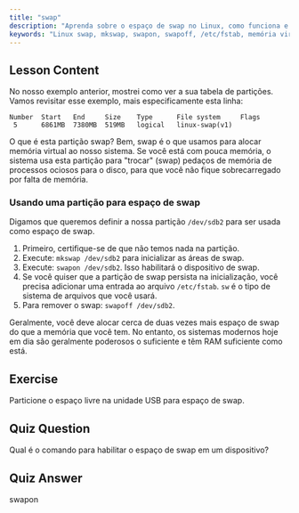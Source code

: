 ```yaml
---
title: "swap"
description: "Aprenda sobre o espaço de swap no Linux, como funciona e como criar e gerenciar partições de swap. Otimize o uso da memória do seu sistema com este guia!"
keywords: "Linux swap, mkswap, swapon, swapoff, /etc/fstab, memória virtual, iniciante em Linux, tutorial de Linux"
---
```


## Lesson Content

No nosso exemplo anterior, mostrei como ver a sua tabela de partições. Vamos revisitar esse exemplo, mais especificamente esta linha:

```
Number  Start   End     Size    Type      File system     Flags
 5      6861MB  7380MB  519MB   logical   linux-swap(v1)
```

O que é esta partição swap? Bem, swap é o que usamos para alocar memória virtual ao nosso sistema. Se você está com pouca memória, o sistema usa esta partição para "trocar" (swap) pedaços de memória de processos ociosos para o disco, para que você não fique sobrecarregado por falta de memória.

### Usando uma partição para espaço de swap

Digamos que queremos definir a nossa partição `/dev/sdb2` para ser usada como espaço de swap.

1. Primeiro, certifique-se de que não temos nada na partição.
2. Execute: `mkswap /dev/sdb2` para inicializar as áreas de swap.
3. Execute: `swapon /dev/sdb2`. Isso habilitará o dispositivo de swap.
4. Se você quiser que a partição de swap persista na inicialização, você precisa adicionar uma entrada ao arquivo `/etc/fstab`. `sw` é o tipo de sistema de arquivos que você usará.
5. Para remover o swap: `swapoff /dev/sdb2`.

Geralmente, você deve alocar cerca de duas vezes mais espaço de swap do que a memória que você tem. No entanto, os sistemas modernos hoje em dia são geralmente poderosos o suficiente e têm RAM suficiente como está.

## Exercise

Particione o espaço livre na unidade USB para espaço de swap.

## Quiz Question

Qual é o comando para habilitar o espaço de swap em um dispositivo?

## Quiz Answer

swapon
